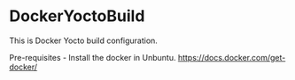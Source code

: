 # DockerYoctoBuild
This is Docker Yocto build configuration. 

Pre-requisites -
Install the docker in Unbuntu. 
https://docs.docker.com/get-docker/



